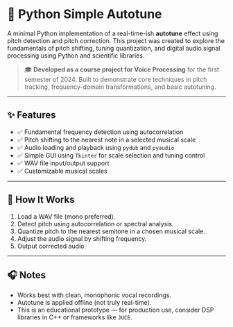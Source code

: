 # 🎵 Python Simple Autotune

A minimal Python implementation of a real-time-ish **autotune** effect using pitch detection and pitch correction. This project was created to explore the fundamentals of pitch shifting, tuning quantization, and digital audio signal processing using Python and scientific libraries.

> 🎓 **Developed as a course project for Voice Processing** for the first semester of 2024.
> Built to demonstrate core techniques in pitch tracking, frequency-domain transformations, and basic autotuning.

---

## ✨ Features

- ✅ Fundamental frequency detection using autocorrelation
- ✅ Pitch shifting to the nearest note in a selected musical scale
- ✅ Audio loading and playback using `pydub` and `pyaudio`
- ✅ Simple GUI using `Tkinter` for scale selection and tuning control
- ✅ WAV file input/output support
- ✅ Customizable musical scales

---

## 🧠 How It Works

1. Load a WAV file (mono preferred).
2. Detect pitch using autocorrelation or spectral analysis.
3. Quantize pitch to the nearest semitone in a chosen musical scale.
4. Adjust the audio signal by shifting frequency.
5. Output corrected audio.

---

## 🎧 Notes
- Works best with clean, monophonic vocal recordings.
- Autotune is applied offline (not truly real-time).
- This is an educational prototype — for production use, consider DSP libraries in C++ or frameworks like `JUCE`.
